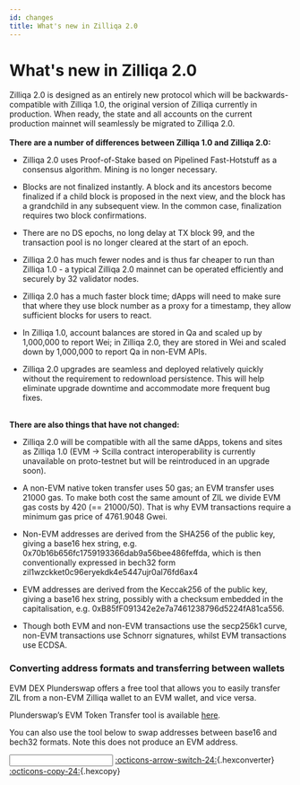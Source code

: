 ```yaml
---
id: changes
title: What's new in Zilliqa 2.0
---
```


# What's new in Zilliqa 2.0

Zilliqa 2.0 is designed as an entirely new protocol which will be backwards-compatible with Zilliqa 1.0, the original version of Zilliqa currently in production. When ready, the state and all accounts on the current production mainnet will seamlessly be migrated to Zilliqa 2.0.
</br> </br>
**There are a number of differences between Zilliqa 1.0 and Zilliqa 2.0:**

- Zilliqa 2.0 uses Proof-of-Stake based on Pipelined Fast-Hotstuff as a consensus algorithm. Mining is no longer necessary.

- Blocks are not finalized instantly. A block and its ancestors become finalized if a child block is proposed in the next view, and the block has a grandchild in any subsequent view. In the common case, finalization requires two block confirmations.

- There are no DS epochs, no long delay at TX block 99, and the transaction pool is no longer cleared at the start of an epoch.

- Zilliqa 2.0 has much fewer nodes and is thus far cheaper to run than Zilliqa 1.0 - a typical Zilliqa 2.0 mainnet can be operated efficiently and securely by 32 validator nodes.

- Zilliqa 2.0 has a much faster block time; dApps will need to make sure that where they use block number as a proxy for a timestamp, they allow sufficient blocks for users to react.

- In Zilliqa 1.0, account balances are stored in Qa and scaled up by 1,000,000 to report Wei; in Zilliqa 2.0, they are stored in Wei and scaled down by 1,000,000 to report Qa in non-EVM APIs.

- Zilliqa 2.0 upgrades are seamless and deployed relatively quickly without the requirement to redownload persistence. This will help eliminate upgrade downtime and accommodate more frequent bug fixes.
  </br> </br>

**There are also things that have not changed:**

- Zilliqa 2.0 will be compatible with all the same dApps, tokens and sites as Zilliqa 1.0 (EVM -> Scilla contract interoperability is currently unavailable on proto-testnet but will be reintroduced in an upgrade soon).

- A non-EVM native token transfer uses 50 gas; an EVM transfer uses 21000 gas. To make both cost the same amount of ZIL we divide EVM gas costs by 420 (== 21000/50). That is why EVM transactions require a minimum gas price of 4761.9048 Gwei.

- Non-EVM addresses are derived from the SHA256 of the public key, giving a base16 hex string, e.g. 0x70b16b656fc1759193366dab9a56bee486feffda, which is then conventionally expressed in bech32 form zil1wzckket0c96eryekdk4e5447ujr0al76fd6ax4

- EVM addresses are derived from the Keccak256 of the public key, giving a base16 hex string, possibly with a checksum embedded in the capitalisation, e.g. 0xB85fF091342e2e7a7461238796d5224fA81ca556.

- Though both EVM and non-EVM transactions use the secp256k1 curve, non-EVM transactions use Schnorr signatures, whilst EVM transactions use ECDSA.

### Converting address formats and transferring between wallets

EVM DEX Plunderswap offers a free tool that allows you to easily transfer ZIL from a non-EVM Zilliqa wallet to an EVM wallet, and vice versa.

Plunderswap’s EVM Token Transfer tool is available [here](https://plunderswap.com/transfer).

You can also use the tool below to swap addresses between base16 and
bech32 formats. Note this does not produce an EVM address.

<input length=40 id="address" class="disp-input"> [:octicons-arrow-switch-24:](#/){.hexconverter} [:octicons-copy-24:](#/){.hexcopy}
